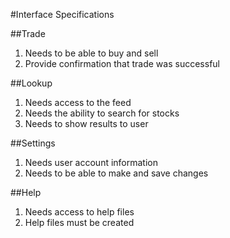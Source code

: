 #Interface Specifications

##Trade
1. Needs to be able to buy and sell
2. Provide confirmation that trade was successful

##Lookup
1. Needs access to the feed
2. Needs the ability to search for stocks
3. Needs to show results to user

##Settings
1. Needs user account information
2. Needs to be able to make and save changes

##Help
1. Needs access to help files
2. Help files must be created

